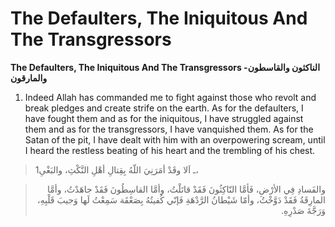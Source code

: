 The Defaulters, The Iniquitous And The Transgressors
====================================================

**The Defaulters, The Iniquitous And The Transgressors -الناكثون
والقاسطون والمارقون**

1. Indeed Allah has commanded me to fight against those who revolt and
break pledges and create strife on the earth. As for the defaulters, I
have fought them and as for the iniquitous, I have struggled against
them and as for the transgressors, I have vanquished them. As for the
Satan of the pit, I have dealt with him with an overpowering scream,
until I heard the restless beating of his heart and the trembling of his
chest.

> 1ـ اَلا وقَدْ أمَرَنِيَ اللّهُ بِقِتالِ أهْلِ النَّكْثِ، والبَغْىِ،
<blockquote dir="rtl">
  <p>
والفَسادِ فِي الأرْضِ، فَأمَّا النّاكِثُونَ فَقَدْ قاتَلْتُ، وأمَّا
القاسِطُونَ فَقَدْ جاهَدْتُ، وأمَّا المارِقَةُ فَقَدْ دَوَّخْتُ، وأمّا
شَيْطانُ الرَّدْهَةِ فَإنّي كُفيتُهُ بِصَعْقَة سَمِعْتُ لَها وَجيبَ
قَلْبِهِ، وَرَجَّةَ صَدْرِهِ.
  </p>
</blockquote>


